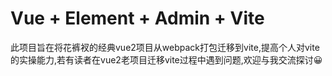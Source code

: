 # Vue + Element + Admin + Vite
此项目旨在将花裤衩的经典vue2项目从webpack打包迁移到vite,提高个人对vite的实操能力,若有读者在vue2老项目迁移vite过程中遇到问题,欢迎与我交流探讨😀

